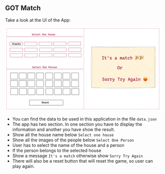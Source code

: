 ## GOT Match

Take a look at the UI of the App:

![Got Match](../assets/got-match.png)

- You can find the data to be used in this application in the file `data.json`
- The app has two section. In one section you have to display the information and another you have show the result.
- Show all the house name below `Select one house`
- Show all the images of the people below `Select One Person`
- User has to select the name of the house and a person
- If the person belongs to the selected house
- Show a message `It's a match` otherwise show `Sorry Try Again`
- There will also be a reset button that will reset the game, so user can play again.
